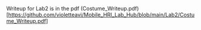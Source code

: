 Writeup for Lab2 is in the pdf (Costume_Writeup.pdf)[https://github.com/violetteavi/Mobile_HRI_Lab_Hub/blob/main/Lab2/Costume_Writeup.pdf]
